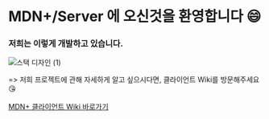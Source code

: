 # MDN+/Server 에 오신것을 환영합니다 😄

### 저희는 이렇게 개발하고 있습니다.

![스택 디자인 (1)](https://user-images.githubusercontent.com/76520075/118232974-46dabb00-b4cc-11eb-8d45-0949c7e06667.jpg)

=> 저희 프로젝트에 관해 자세하게 알고 싶으시다면, 클라이언트 Wiki를 방문해주세요 😘
<br></br>
[MDN+ 클라이언트 Wiki 바로가기](https://github.com/codestates/MDNplus-client-/wiki)

